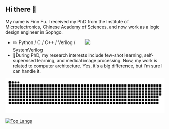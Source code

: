 

## Hi there 👋

My name is Finn Fu. I received my PhD from the Institute of Microelectronics, Chinese Academy of Sciences, and now work as a logic design engineer in Sophgo.

<picture>
    <source media="(prefers-color-scheme: dark)" srcset="https://github-readme-stats-ouuan.vercel.app/api?username=wenxxxxfu&show_icons=true&theme=radical">
    <img align="right" width="50%" src="https://github-readme-stats-ouuan.vercel.app/api?username=wenxxxxfu&show_icons=true&theme=radical">
</picture>

-   :pencil2: Python / C / C++ / Verilog / SystemVerilog
-   :seedling:During PhD, my research interests include few-shot learning, self-supervised learning, and medical image processing. Now, my work is related to computer architecture. Yes, it's a big difference, but I'm sure I can handle it.


<!-- Snake Code Contribution Map 贪吃蛇代码贡献图 -->
<picture>
  <source media="(prefers-color-scheme: dark)" srcset="https://raw.githubusercontent.com/wenxxxxfu/wenxxxxfu/output/github-contribution-grid-snake-dark.svg">
  <source media="(prefers-color-scheme: light)" srcset="https://raw.githubusercontent.com/wenxxxxfu/wenxxxxfu/output/github-contribution-grid-snake.svg">
  <img alt="github contribution grid snake animation" src="https://raw.githubusercontent.com/wenxxxxfu/wenxxxxfu/output/github-contribution-grid-snake.svg">
</picture>

</div>

[![Top Langs](https://github-readme-stats.vercel.app/api/top-langs/?username=wenxxxxfu&layout=compact)](https://github.com/wenxxxxfu/github-readme-stats)
